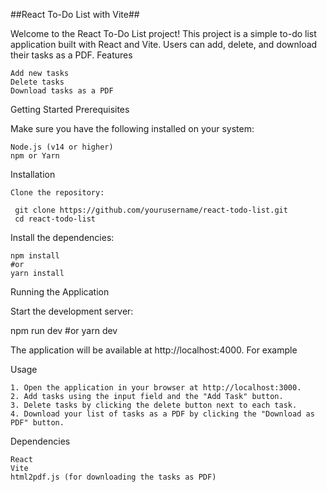 ##React To-Do List with Vite##

Welcome to the React To-Do List project! This project is a simple to-do list application built with React and Vite. Users can add, delete, and download their tasks as a PDF.
Features

    Add new tasks
    Delete tasks
    Download tasks as a PDF

Getting Started
Prerequisites

Make sure you have the following installed on your system:

    Node.js (v14 or higher)
    npm or Yarn

Installation

    Clone the repository:

     git clone https://github.com/yourusername/react-todo-list.git
     cd react-todo-list

Install the dependencies:

    npm install
    #or
    yarn install

Running the Application

Start the development server:

npm run dev
#or
yarn dev

The application will be available at http://localhost:4000. For example

Usage

    1. Open the application in your browser at http://localhost:3000.
    2. Add tasks using the input field and the "Add Task" button.
    3. Delete tasks by clicking the delete button next to each task.
    4. Download your list of tasks as a PDF by clicking the "Download as PDF" button.

Dependencies

    React
    Vite
    html2pdf.js (for downloading the tasks as PDF)
